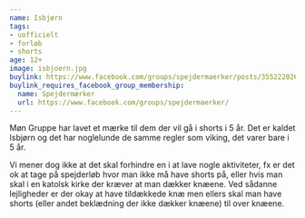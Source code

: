```yaml
---
name: Isbjørn
tags:
- uofficielt
- forløb
- shorts
age: 12+
image: isbjoern.jpg
buylink: https://www.facebook.com/groups/spejdermaerker/posts/3552220261676664/
buylink_requires_facebook_group_membership:
  name: Spejdermærker
  url: https://www.facebook.com/groups/spejdermaerker/
---
```

Møn Gruppe har lavet et mærke til dem der vil gå i shorts i 5 år.
Det er kaldet Isbjørn og det har noglelunde de samme regler som viking, det varer bare i 5 år.

Vi mener dog ikke at det skal forhindre en i at lave nogle aktiviteter, fx er det ok at tage på spejderløb hvor man ikke må have shorts på, eller hvis man skal i en katolsk kirke der kræver at man dækker knæene.
Ved sådanne lejligheder er der okay at have tildækkede knæ men ellers skal man have shorts (eller andet beklædning der ikke dækker knæene) til over knæene.
